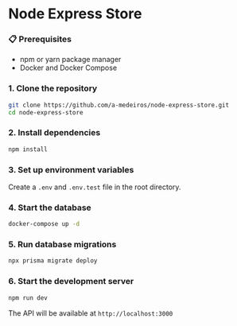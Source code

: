 # Node Express Store

### 📋 Prerequisites
- npm or yarn package manager
- Docker and Docker Compose

### 1. Clone the repository
```bash
git clone https://github.com/a-medeiros/node-express-store.git
cd node-express-store
```

### 2. Install dependencies
```bash
npm install
```

### 3. Set up environment variables
Create a `.env` and `.env.test` file in the root directory.

### 4. Start the database
```bash
docker-compose up -d
```

### 5. Run database migrations
```bash
npx prisma migrate deploy
```

### 6. Start the development server
```bash
npm run dev
```

The API will be available at `http://localhost:3000`
